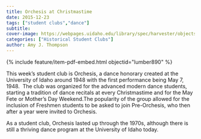 ```yaml
---
title: Orchesis at Christmastime
date: 2015-12-23
tags: ["student clubs","dance"]
subtitle: 
cover-image: https://webpages.uidaho.edu/library/spec/harvester/objects/campuslifeculturevf_box3_folder21-3.jpg
categories: ["Historical Student Clubs"]
author: Amy J. Thompson
---
```


{% include feature/item-pdf-embed.html objectid="lumber890" %}

This week’s student club is Orchesis, a dance honorary created at the University of Idaho around 1948 with the first performance being May 7, 1948.  The club was organized for the advanced modern dance students, starting a tradition of dance recitals at every Christmastime and for the May Fete or Mother’s Day Weekend.The popularity of the group allowed for the inclusion of Freshmen students to be asked to join Pre-Orchesis, who then after a year were invited to Orchesis.

As a student club, Orchesis lasted up through the 1970s, although there is still a thriving dance program at the University of Idaho today.